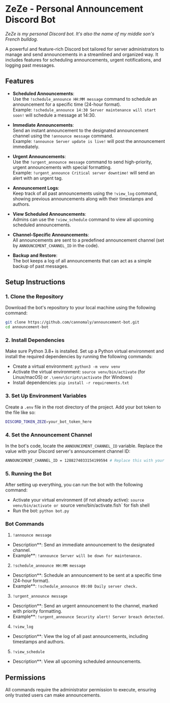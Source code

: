 # ZeZe - Personal Announcement Discord Bot

*ZeZe is my personal Discord bot. It's also the name of my middle son's French bulldog.*

A powerful and feature-rich Discord bot tailored for server administrators to manage and send announcements in a streamlined and organized way. It includes features for scheduling announcements, urgent notifications, and logging past messages.

## Features

- **Scheduled Announcements**:  
  Use the `!schedule_announce HH:MM message` command to schedule an announcement for a specific time (24-hour format).  
  Example: `!schedule_announce 14:30 Server maintenance will start soon!` will schedule a message at 14:30.

- **Immediate Announcements**:  
  Send an instant announcement to the designated announcement channel using the `!announce message` command.  
  Example: `!announce Server update is live!` will post the announcement immediately.

- **Urgent Announcements**:  
  Use the `!urgent_announce message` command to send high-priority, urgent announcements with special formatting.  
  Example: `!urgent_announce Critical server downtime!` will send an alert with an urgent tag.

- **Announcement Logs**:  
  Keep track of all past announcements using the `!view_log` command, showing previous announcements along with their timestamps and authors.

- **View Scheduled Announcements**:  
  Admins can use the `!view_schedule` command to view all upcoming scheduled announcements.

- **Channel-Specific Announcements**:  
  All announcements are sent to a predefined announcement channel (set by `ANNOUNCEMENT_CHANNEL_ID` in the code).

- **Backup and Restore**:  
  The bot keeps a log of all announcements that can act as a simple backup of past messages.

## Setup Instructions

### 1. Clone the Repository

Download the bot's repository to your local machine using the following command:
```bash
git clone https://github.com/cannomaly/announcement-bot.git
cd announcement-bot
```

### 2. Install Dependencies

Make sure Python 3.8+ is installed. Set up a Python virtual environment and install the required dependencies by running the following commands:
- Create a virtual environment: `python3 -m venv venv`
- Activate the virtual environment: `source venv/bin/activate` (for Linux/macOS) or `.\venv\Scripts\activate` (for Windows)
- Install dependencies: `pip install -r requirements.txt`

### 3. Set Up Environment Variables

Create a `.env` file in the root directory of the project. Add your bot token to the file like so:
```bash
DISCORD_TOKEN_ZEZE=your_bot_token_here
```

### 4. Set the Announcement Channel

In the bot's code, locate the `ANNOUNCEMENT_CHANNEL_ID` variable.
Replace the value with your Discord server's announcement channel ID:
```bash
ANNOUNCEMENT_CHANNEL_ID = 1288274033154199594 # Replace this with your channel's ID
```

### 5. Running the Bot

After setting up everything, you can run the bot with the following command:
- Activate your virtual environment (if not already active): `source venv/bin/activate or `source venv/bin/activate.fish` for fish shell
- Run the bot: `python bot.py`

### Bot Commands

1. `!announce message`
- Description**: Send an immediate announcement to the designated channel.
- Example**: `!announce Server will be down for maintenance.`

2. `!schedule_announce HH:MM message`
- Description**: Schedule an announcement to be sent at a specific time (24-hour format).
- Example**: `!schedule_announce 09:00 Daily server check.`

3. `!urgent_announce message`
- Description**: Send an urgent announcement to the channel, marked with priority formatting.
- Example**: `!urgent_announce Security alert! Server breach detected.`

4. `!view_log`
- Description**: View the log of all past announcements, including timestamps and authors.

5. `!view_schedule`
- Description**: View all upcoming scheduled announcements.

## Permissions
All commands require the administrator permission to execute, ensuring only trusted users can make announcements.
